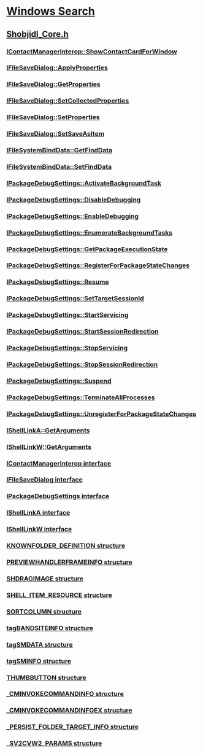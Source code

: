 # [Windows Search](../_search/index.md)
## [Shobjidl_Core.h](index.md)
### [IContactManagerInterop::ShowContactCardForWindow](../shobjidl_core/nf-shobjidl_core-icontactmanagerinterop-showcontactcardforwindow.md)
### [IFileSaveDialog::ApplyProperties](../shobjidl_core/nf-shobjidl_core-ifilesavedialog-applyproperties.md)
### [IFileSaveDialog::GetProperties](../shobjidl_core/nf-shobjidl_core-ifilesavedialog-getproperties.md)
### [IFileSaveDialog::SetCollectedProperties](../shobjidl_core/nf-shobjidl_core-ifilesavedialog-setcollectedproperties.md)
### [IFileSaveDialog::SetProperties](../shobjidl_core/nf-shobjidl_core-ifilesavedialog-setproperties.md)
### [IFileSaveDialog::SetSaveAsItem](../shobjidl_core/nf-shobjidl_core-ifilesavedialog-setsaveasitem.md)
### [IFileSystemBindData::GetFindData](../shobjidl_core/nf-shobjidl_core-ifilesystembinddata-getfinddata.md)
### [IFileSystemBindData::SetFindData](../shobjidl_core/nf-shobjidl_core-ifilesystembinddata-setfinddata.md)
### [IPackageDebugSettings::ActivateBackgroundTask](../shobjidl_core/nf-shobjidl_core-ipackagedebugsettings-activatebackgroundtask.md)
### [IPackageDebugSettings::DisableDebugging](../shobjidl_core/nf-shobjidl_core-ipackagedebugsettings-disabledebugging.md)
### [IPackageDebugSettings::EnableDebugging](../shobjidl_core/nf-shobjidl_core-ipackagedebugsettings-enabledebugging.md)
### [IPackageDebugSettings::EnumerateBackgroundTasks](../shobjidl_core/nf-shobjidl_core-ipackagedebugsettings-enumeratebackgroundtasks.md)
### [IPackageDebugSettings::GetPackageExecutionState](../shobjidl_core/nf-shobjidl_core-ipackagedebugsettings-getpackageexecutionstate.md)
### [IPackageDebugSettings::RegisterForPackageStateChanges](../shobjidl_core/nf-shobjidl_core-ipackagedebugsettings-registerforpackagestatechanges.md)
### [IPackageDebugSettings::Resume](../shobjidl_core/nf-shobjidl_core-ipackagedebugsettings-resume.md)
### [IPackageDebugSettings::SetTargetSessionId](../shobjidl_core/nf-shobjidl_core-ipackagedebugsettings-settargetsessionid.md)
### [IPackageDebugSettings::StartServicing](../shobjidl_core/nf-shobjidl_core-ipackagedebugsettings-startservicing.md)
### [IPackageDebugSettings::StartSessionRedirection](../shobjidl_core/nf-shobjidl_core-ipackagedebugsettings-startsessionredirection.md)
### [IPackageDebugSettings::StopServicing](../shobjidl_core/nf-shobjidl_core-ipackagedebugsettings-stopservicing.md)
### [IPackageDebugSettings::StopSessionRedirection](../shobjidl_core/nf-shobjidl_core-ipackagedebugsettings-stopsessionredirection.md)
### [IPackageDebugSettings::Suspend](../shobjidl_core/nf-shobjidl_core-ipackagedebugsettings-suspend.md)
### [IPackageDebugSettings::TerminateAllProcesses](../shobjidl_core/nf-shobjidl_core-ipackagedebugsettings-terminateallprocesses.md)
### [IPackageDebugSettings::UnregisterForPackageStateChanges](../shobjidl_core/nf-shobjidl_core-ipackagedebugsettings-unregisterforpackagestatechanges.md)
### [IShellLinkA::GetArguments](../shobjidl_core/nf-shobjidl_core-ishelllinka-getarguments.md)
### [IShellLinkW::GetArguments](../shobjidl_core/nf-shobjidl_core-ishelllinkw-getarguments.md)
### [IContactManagerInterop interface](../shobjidl_core/nn-shobjidl_core-icontactmanagerinterop.md)
### [IFileSaveDialog interface](../shobjidl_core/nn-shobjidl_core-ifilesavedialog.md)
### [IPackageDebugSettings interface](../shobjidl_core/nn-shobjidl_core-ipackagedebugsettings.md)
### [IShellLinkA interface](../shobjidl_core/nn-shobjidl_core-ishelllinka.md)
### [IShellLinkW interface](../shobjidl_core/nn-shobjidl_core-ishelllinkw.md)
### [KNOWNFOLDER_DEFINITION structure](../shobjidl_core/ns-shobjidl_core-knownfolder_definition.md)
### [PREVIEWHANDLERFRAMEINFO structure](../shobjidl_core/ns-shobjidl_core-previewhandlerframeinfo.md)
### [SHDRAGIMAGE structure](../shobjidl_core/ns-shobjidl_core-shdragimage.md)
### [SHELL_ITEM_RESOURCE structure](../shobjidl_core/ns-shobjidl_core-shell_item_resource.md)
### [SORTCOLUMN structure](../shobjidl_core/ns-shobjidl_core-sortcolumn.md)
### [tagBANDSITEINFO structure](../shobjidl_core/ns-shobjidl_core-tagbandsiteinfo.md)
### [tagSMDATA structure](../shobjidl_core/ns-shobjidl_core-tagsmdata.md)
### [tagSMINFO structure](../shobjidl_core/ns-shobjidl_core-tagsminfo.md)
### [THUMBBUTTON structure](../shobjidl_core/ns-shobjidl_core-thumbbutton.md)
### [_CMINVOKECOMMANDINFO structure](../shobjidl_core/ns-shobjidl_core-_cminvokecommandinfo.md)
### [_CMINVOKECOMMANDINFOEX structure](../shobjidl_core/ns-shobjidl_core-_cminvokecommandinfoex.md)
### [_PERSIST_FOLDER_TARGET_INFO structure](../shobjidl_core/ns-shobjidl_core-_persist_folder_target_info.md)
### [_SV2CVW2_PARAMS structure](../shobjidl_core/ns-shobjidl_core-_sv2cvw2_params.md)
